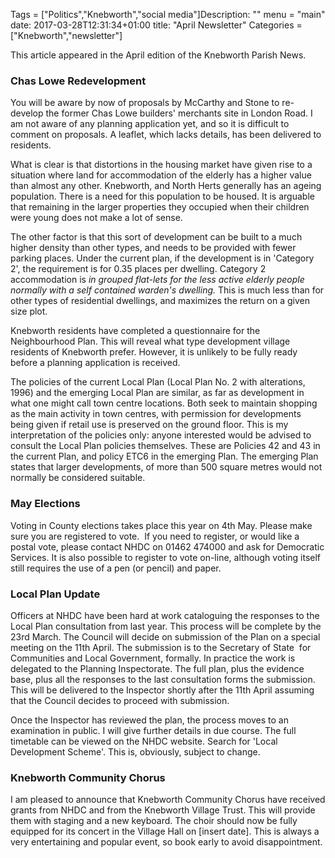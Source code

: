 
Tags = ["Politics","Knebworth","social media"]Description: ""
menu = "main"
date: 2017-03-28T12:31:34+01:00
title: "April Newsletter"
Categories = ["Knebworth","newsletter"]



This article  appeared in the April edition of the Knebworth Parish News.


### Chas Lowe Redevelopment

You will be aware by now of proposals by McCarthy and Stone to re-develop the former Chas Lowe builders' merchants site in London Road. I am not aware of any planning application yet, and so it is difficult to comment on proposals. A leaflet, which lacks details, has been delivered to residents.

What is clear is that distortions in the housing market have given rise to a situation where land for accommodation of the elderly has a higher value than almost any other. Knebworth, and North Herts generally has an ageing population. There is a need for this population to be housed. It is arguable that remaining in the larger properties they occupied when their children were young does not make a lot of sense. 

The other factor is that this sort of development can be built to a much higher density than other types, and needs to be provided with fewer parking places. Under the current plan, if the development is in 'Category 2', the requirement is for 0.35 places per dwelling. Category 2 accommodation is _in grouped flat-lets for the less active elderly people normally with a self contained warden's dwelling._ This is much less than for other types of residential dwellings, and maximizes the return on a given size plot.

Knebworth residents have completed a questionnaire for the Neighbourhood Plan. This will reveal what type development village residents of Knebworth prefer. However, it is unlikely to be fully ready before a planning application is received.

The policies of the current Local Plan (Local Plan No. 2 with alterations, 1996) and the emerging Local Plan are similar, as far as development in what one might call town centre locations. Both seek to maintain shopping as the main activity in town centres, with permission for developments being given if retail use is preserved on the ground floor. This is my interpretation of the policies only: anyone interested would be advised to consult the Local Plan policies themselves. These are Policies 42 and 43 in the current Plan, and policy ETC6 in the emerging Plan. The emerging Plan states that larger developments, of more than 500 square metres would not normally be considered suitable.

### May Elections

Voting in County elections takes place this year on 4th May. Please make sure you are registered to vote.  If you need to register, or would like a postal vote, please contact NHDC on 01462 474000 and ask for Democratic Services. It is also possible to register to vote on-line, although voting itself still requires the use of a pen (or pencil) and paper.

### Local Plan Update

Officers at NHDC have been hard at work cataloguing the responses to the Local Plan consultation from last year. This process will be complete by the 23rd March. The Council will decide on submission of the Plan on a special meeting on the 11th April. The submission is to the Secretary of State  for Communities and Local Government, formally. In practice the work is delegated to the Planning Inspectorate. The full plan, plus the evidence base, plus all the responses to the last consultation forms the submission. This will be delivered to the Inspector shortly after the 11th April assuming that the Council decides to proceed with submission.  

Once the Inspector has reviewed the plan, the process moves to an examination in public. I will give further details in due course. The full timetable can be viewed on the NHDC website. Search for 'Local Development Scheme'. This is, obviously, subject to change.

### Knebworth Community Chorus

I am pleased to announce that Knebworth Community Chorus have received grants from NHDC and from the Knebworth Village Trust. This will provide them with staging and a new keyboard. The choir should now be fully equipped for its concert in the Village Hall on [insert date]. This is always a very entertaining and popular event, so book early to avoid disappointment.


